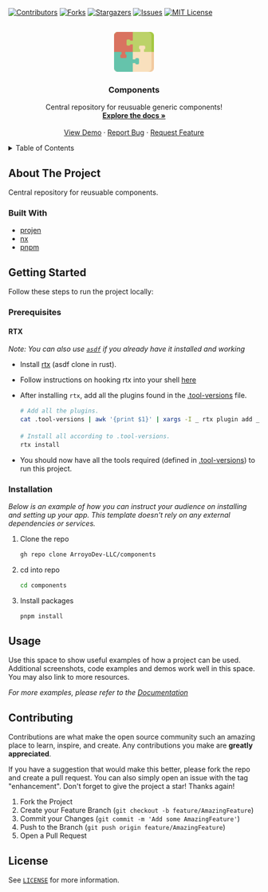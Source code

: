 <!-- README Template from: https://github.com/othneildrew/Best-README-Template -->

[![Contributors][contributors-shield]][contributors-url]
[![Forks][forks-shield]][forks-url]
[![Stargazers][stars-shield]][stars-url]
[![Issues][issues-shield]][issues-url]
[![MIT License][license-shield]][license-url]

<!-- PROJECT LOGO -->
<br />
<div align="center">
  <a href="https://github.com/arroyodev-llc/components">
    <img src=".github/images/logo.svg" alt="Logo" width="80" height="80">
  </a>

  <h3 align="center">Components</h3>

  <p align="center">
    Central repository for reusuable generic components!
    <br />
    <a href="https://github.com/arroyodev-llc/components"><strong>Explore the docs »</strong></a>
    <br />
    <br />
    <a href="https://github.com/arroyodev-llc/components">View Demo</a>
    ·
    <a href="https://github.com/arroyodev-llc/components/issues">Report Bug</a>
    ·
    <a href="https://github.com/arroyodev-llc/components/issues">Request Feature</a>
  </p>
</div>

<!-- TABLE OF CONTENTS -->
<details>
  <summary>Table of Contents</summary>
  <ol>
    <li>
      <a href="#about-the-project">About The Project</a>
      <ul>
        <li><a href="#built-with">Built With</a></li>
      </ul>
    </li>
    <li>
      <a href="#getting-started">Getting Started</a>
      <ul>
        <li><a href="#prerequisites">Prerequisites</a></li>
        <li><a href="#installation">Installation</a></li>
      </ul>
    </li>
    <li><a href="#usage">Usage</a></li>
    <li><a href="#contributing">Contributing</a></li>
    <li><a href="#license">License</a></li>
  </ol>
</details>

<!-- ABOUT THE PROJECT -->

## About The Project

Central repository for reusuable components.

### Built With

- [projen](https://github.com/projen/projen)
- [nx](https://github.com/nrwl/nx)
- [pnpm](https://github.com/pnpm/pnpm)

## Getting Started

Follow these steps to run the project locally:

### Prerequisites

#### RTX

_Note: You can also use [`asdf`](https://github.com/asdf-vm/asdf) if you already have it installed and working_

- Install [rtx](https://github.com/jdxcode/rtx) (asdf clone in rust).

- Follow instructions on hooking rtx into your shell [here](https://github.com/jdxcode/rtx#quickstart)

- After installing `rtx`, add all the plugins found in the [.tool-versions](.tool-versions) file.

  ```bash
  # Add all the plugins.
  cat .tool-versions | awk '{print $1}' | xargs -I _ rtx plugin add _

  # Install all according to .tool-versions.
  rtx install
  ```

- You should now have all the tools required (defined in [.tool-versions](.tool-versions)) to run this project.

### Installation

_Below is an example of how you can instruct your audience on installing and setting up your app. This template doesn't rely on any external dependencies or services._

1. Clone the repo
   ```sh
   gh repo clone ArroyoDev-LLC/components
   ```
2. cd into repo
   ```sh
   cd components
   ```
3. Install packages
   ```sh
   pnpm install
   ```

## Usage

Use this space to show useful examples of how a project can be used. Additional screenshots, code examples and demos work well in this space. You may also link to more resources.

_For more examples, please refer to the [Documentation](https://example.com)_

## Contributing

Contributions are what make the open source community such an amazing place to learn, inspire, and create. Any contributions you make are **greatly appreciated**.

If you have a suggestion that would make this better, please fork the repo and create a pull request. You can also simply open an issue with the tag "enhancement".
Don't forget to give the project a star! Thanks again!

1. Fork the Project
2. Create your Feature Branch (`git checkout -b feature/AmazingFeature`)
3. Commit your Changes (`git commit -m 'Add some AmazingFeature'`)
4. Push to the Branch (`git push origin feature/AmazingFeature`)
5. Open a Pull Request

## License

See [`LICENSE`](LICENSE) for more information.

<!-- MARKDOWN LINKS & IMAGES -->
<!-- https://www.markdownguide.org/basic-syntax/#reference-style-links -->

[contributors-shield]: https://img.shields.io/github/contributors/arroyodev-llc/components.svg?style=for-the-badge
[contributors-url]: https://github.com/arroyodev-llc/components/graphs/contributors
[forks-shield]: https://img.shields.io/github/forks/arroyodev-llc/components.svg?style=for-the-badge
[forks-url]: https://github.com/arroyodev-llc/components/network/members
[stars-shield]: https://img.shields.io/github/stars/arroyodev-llc/components.svg?style=for-the-badge
[stars-url]: https://github.com/arroyodev-llc/components/stargazers
[issues-shield]: https://img.shields.io/github/issues/arroyodev-llc/components.svg?style=for-the-badge
[issues-url]: https://github.com/arroyodev-llc/components/issues
[license-shield]: https://img.shields.io/github/license/arroyodev-llc/components.svg?style=for-the-badge
[license-url]: https://github.com/arroyodev-llc/components/blob/main/LICENSE
